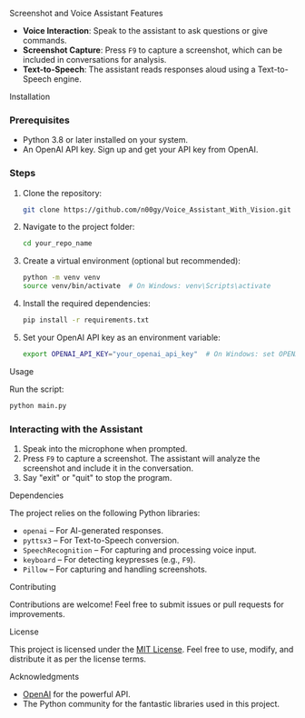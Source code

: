 Screenshot and Voice Assistant
Features

- **Voice Interaction**: Speak to the assistant to ask questions or give commands.
- **Screenshot Capture**: Press `F9` to capture a screenshot, which can be included in conversations for analysis.
- **Text-to-Speech**: The assistant reads responses aloud using a Text-to-Speech engine.

Installation

### Prerequisites
- Python 3.8 or later installed on your system.
- An OpenAI API key. Sign up and get your API key from OpenAI.

### Steps
1. Clone the repository:
   ```bash
   git clone https://github.com/n00gy/Voice_Assistant_With_Vision.git
   ```
2. Navigate to the project folder:
   ```bash
   cd your_repo_name
   ```
3. Create a virtual environment (optional but recommended):
   ```bash
   python -m venv venv
   source venv/bin/activate  # On Windows: venv\Scripts\activate
   ```
4. Install the required dependencies:
   ```bash
   pip install -r requirements.txt
   ```
5. Set your OpenAI API key as an environment variable:
   ```bash
   export OPENAI_API_KEY="your_openai_api_key"  # On Windows: set OPENAI_API_KEY=your_openai_api_key
   ```

Usage

Run the script:
```bash
python main.py
```

### Interacting with the Assistant
1. Speak into the microphone when prompted.
2. Press `F9` to capture a screenshot. The assistant will analyze the screenshot and include it in the conversation.
3. Say "exit" or "quit" to stop the program.

Dependencies

The project relies on the following Python libraries:
- `openai` – For AI-generated responses.
- `pyttsx3` – For Text-to-Speech conversion.
- `SpeechRecognition` – For capturing and processing voice input.
- `keyboard` – For detecting keypresses (e.g., `F9`).
- `Pillow` – For capturing and handling screenshots.

Contributing

Contributions are welcome! Feel free to submit issues or pull requests for improvements.

License

This project is licensed under the [MIT License](https://opensource.org/licenses/MIT). Feel free to use, modify, and distribute it as per the license terms.

Acknowledgments

- [OpenAI](https://openai.com/) for the powerful API.
- The Python community for the fantastic libraries used in this project.
